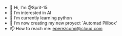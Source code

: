 - 👋 Hi, I’m @Sprit-15
- 👀 I’m interested in AI
- 🌱 I’m currently learning python
- 💊 I’m now creating my new proyect `Automad Pillbox’
- 📫 How to reach me: eperezcomi@icloud.com

<!---
Sprit-15/Sprit-15 is a ✨ special ✨ repository because its `README.md` (this file) appears on your GitHub profile.
You can click the Preview link to take a look at your changes.
--->
